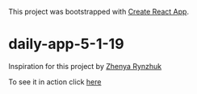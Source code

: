 This project was bootstrapped with [Create React App](https://github.com/facebook/create-react-app).

# daily-app-5-1-19

Inspiration for this project by [Zhenya Rynzhuk](https://dribbble.com/shots/4198078-Holos-Super-Healthy-Breakfast-Landing-Page-Products-Animation)

To see it in action click [here](https://evanalto.github.io/daily-app-5-1-19/)
